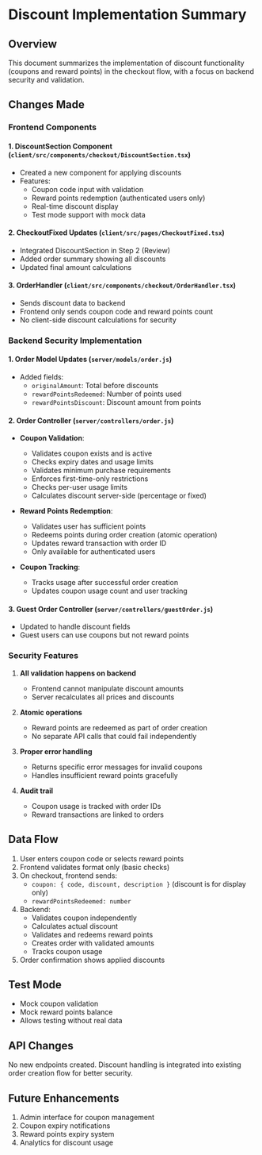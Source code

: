 # Discount Implementation Summary

## Overview
This document summarizes the implementation of discount functionality (coupons and reward points) in the checkout flow, with a focus on backend security and validation.

## Changes Made

### Frontend Components

#### 1. DiscountSection Component (`client/src/components/checkout/DiscountSection.tsx`)
- Created a new component for applying discounts
- Features:
  - Coupon code input with validation
  - Reward points redemption (authenticated users only)
  - Real-time discount display
  - Test mode support with mock data

#### 2. CheckoutFixed Updates (`client/src/pages/CheckoutFixed.tsx`)
- Integrated DiscountSection in Step 2 (Review)
- Added order summary showing all discounts
- Updated final amount calculations

#### 3. OrderHandler (`client/src/components/checkout/OrderHandler.tsx`)
- Sends discount data to backend
- Frontend only sends coupon code and reward points count
- No client-side discount calculations for security

### Backend Security Implementation

#### 1. Order Model Updates (`server/models/order.js`)
- Added fields:
  - `originalAmount`: Total before discounts
  - `rewardPointsRedeemed`: Number of points used
  - `rewardPointsDiscount`: Discount amount from points

#### 2. Order Controller (`server/controllers/order.js`)
- **Coupon Validation**:
  - Validates coupon exists and is active
  - Checks expiry dates and usage limits
  - Validates minimum purchase requirements
  - Enforces first-time-only restrictions
  - Checks per-user usage limits
  - Calculates discount server-side (percentage or fixed)
  
- **Reward Points Redemption**:
  - Validates user has sufficient points
  - Redeems points during order creation (atomic operation)
  - Updates reward transaction with order ID
  - Only available for authenticated users
  
- **Coupon Tracking**:
  - Tracks usage after successful order creation
  - Updates coupon usage count and user tracking

#### 3. Guest Order Controller (`server/controllers/guestOrder.js`)
- Updated to handle discount fields
- Guest users can use coupons but not reward points

### Security Features

1. **All validation happens on backend**
   - Frontend cannot manipulate discount amounts
   - Server recalculates all prices and discounts

2. **Atomic operations**
   - Reward points are redeemed as part of order creation
   - No separate API calls that could fail independently

3. **Proper error handling**
   - Returns specific error messages for invalid coupons
   - Handles insufficient reward points gracefully

4. **Audit trail**
   - Coupon usage is tracked with order IDs
   - Reward transactions are linked to orders

## Data Flow

1. User enters coupon code or selects reward points
2. Frontend validates format only (basic checks)
3. On checkout, frontend sends:
   - `coupon: { code, discount, description }` (discount is for display only)
   - `rewardPointsRedeemed: number`
4. Backend:
   - Validates coupon independently
   - Calculates actual discount
   - Validates and redeems reward points
   - Creates order with validated amounts
   - Tracks coupon usage
5. Order confirmation shows applied discounts

## Test Mode
- Mock coupon validation
- Mock reward points balance
- Allows testing without real data

## API Changes
No new endpoints created. Discount handling is integrated into existing order creation flow for better security.

## Future Enhancements
1. Admin interface for coupon management
2. Coupon expiry notifications
3. Reward points expiry system
4. Analytics for discount usage
